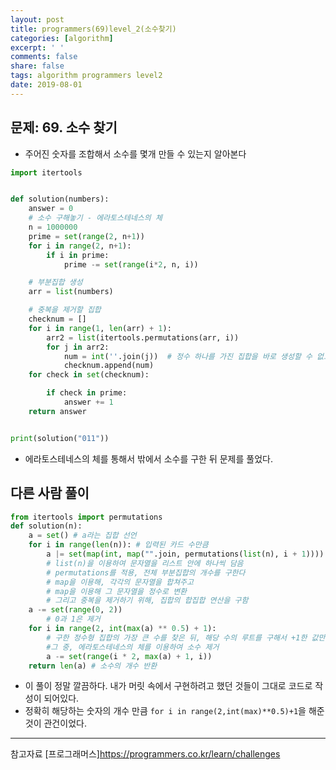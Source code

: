 ```yaml
---
layout: post
title: programmers(69)level_2(소수찾기)
categories: [algorithm]
excerpt: ' '
comments: false
share: false
tags: algorithm programmers level2
date: 2019-08-01
---
```


## 문제: 69. 소수 찾기

- 주어진 숫자를 조합해서 소수를 몇개 만들 수 있는지 알아본다

```python
import itertools


def solution(numbers):
    answer = 0
    # 소수 구해놓기 - 에라토스테네스의 체
    n = 1000000
    prime = set(range(2, n+1))
    for i in range(2, n+1):
        if i in prime:
            prime -= set(range(i*2, n, i))

    # 부분집합 생성
    arr = list(numbers)

    # 중복을 제거할 집합
    checknum = []
    for i in range(1, len(arr) + 1):
        arr2 = list(itertools.permutations(arr, i))
        for j in arr2:
            num = int(''.join(j))  # 정수 하나를 가진 집합을 바로 생성할 수 없으니, 리스트에 담아서 생성하자
            checknum.append(num)
    for check in set(checknum):

        if check in prime:
            answer += 1
    return answer


print(solution("011"))

```

- 에라토스테네스의 체를 통해서 밖에서 소수를 구한 뒤 문제를 풀었다.

## 다른 사람 풀이

```python
from itertools import permutations
def solution(n):
    a = set() # a라는 집합 선언
    for i in range(len(n)): # 입력된 카드 수만큼
        a |= set(map(int, map("".join, permutations(list(n), i + 1))))
        # list(n)을 이용하여 문자열을 리스트 안에 하나씩 담음
        # permutations를 적용, 전체 부분집합의 개수를 구한다
        # map을 이용해, 각각의 문자열을 합쳐주고
        # map을 이용해 그 문자열을 정수로 변환
        # 그리고 중복을 제거하기 위해, 집합의 합집합 연산을 구함
    a -= set(range(0, 2))
        # 0과 1은 제거
    for i in range(2, int(max(a) ** 0.5) + 1):
        # 구한 정수형 집합의 가장 큰 수를 찾은 뒤, 해당 수의 루트를 구해서 +1한 값만큼 까지의 수를 나열
        #그 중, 에라토스테네스의 체를 이용하여 소수 제거
        a -= set(range(i * 2, max(a) + 1, i))
    return len(a) # 소수의 개수 반환
```

- 이 풀이 정말 깔끔하다. 내가 머릿 속에서 구현하려고 했던 것들이 그대로 코드로 작성이 되어있다.
- 정확히 해당하는 숫자의 개수 만큼 `for i in range(2,int(max)**0.5)+1`을 해준 것이 관건이었다.

---

참고자료
[프로그래머스]<https://programmers.co.kr/learn/challenges>
